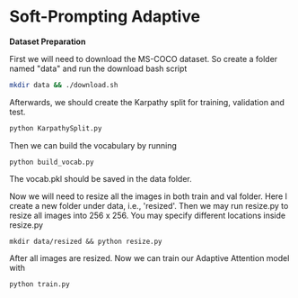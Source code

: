 # Soft-Prompting Adaptive

**Dataset Preparation**

First we will need to download the MS-COCO dataset. So create a folder named "data" and run the download bash script

``` bash
mkdir data && ./download.sh
```

Afterwards, we should create the Karpathy split for training, validation and test.

``` bash
python KarpathySplit.py
```

Then we can build the vocabulary by running 

```
python build_vocab.py
```

The vocab.pkl should be saved in the data folder.

Now we will need to resize all the images in both train and val folder. Here I create a new folder under data, i.e., 'resized'. Then we may run resize.py to resize all images into 256 x 256. You may specify different locations inside resize.py

```
mkdir data/resized && python resize.py
```

After all images are resized. Now we can train our Adaptive Attention model with 

```
python train.py
```
